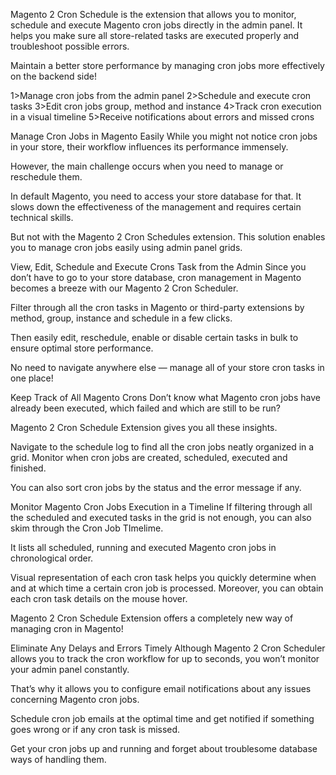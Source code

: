 Magento 2 Cron Schedule is the extension that allows you to monitor, schedule and execute Magento cron jobs directly in the admin panel. It helps you make sure all store-related tasks are executed properly and troubleshoot possible errors.

Maintain a better store performance by managing cron jobs more effectively on the backend side!

1>Manage cron jobs from the admin panel
2>Schedule and execute cron tasks
3>Edit cron jobs group, method and instance
4>Track cron execution in a visual timeline
5>Receive notifications about errors and missed crons


Manage Cron Jobs in Magento Easily
While you might not notice cron jobs in your store, their workflow influences its performance immensely.

However, the main challenge occurs when you need to manage or reschedule them.

In default Magento, you need to access your store database for that. It slows down the effectiveness of the management and requires certain technical skills.

But not with the Magento 2 Cron Schedules extension. This solution enables you to manage cron jobs easily using admin panel grids.


View, Edit, Schedule and Execute Crons Task from the Admin
Since you don’t have to go to your store database, cron management in Magento becomes a breeze with our Magento 2 Cron Scheduler.

Filter through all the cron tasks in Magento or third-party extensions by method, group, instance and schedule in a few clicks.

Then easily edit, reschedule, enable or disable certain tasks in bulk to ensure optimal store performance.

No need to navigate anywhere else — manage all of your store cron tasks in one place!

Keep Track of All Magento Crons
Don’t know what Magento cron jobs have already been executed, which failed and which are still to be run?

Magento 2 Cron Schedule Extension gives you all these insights.

Navigate to the schedule log to find all the cron jobs neatly organized in a grid. Monitor when cron jobs are created, scheduled, executed and finished.

You can also sort cron jobs by the status and the error message if any.

Monitor Magento Cron Jobs Execution in a Timeline
If filtering through all the scheduled and executed tasks in the grid is not enough, you can also skim through the Cron Job TImelime.

It lists all scheduled, running and executed Magento cron jobs in chronological order.

Visual representation of each cron task helps you quickly determine when and at which time a certain cron job is processed. Moreover, you can obtain each cron task details on the mouse hover.

Magento 2 Cron Schedule Extension offers a completely new way of managing cron in Magento!


Eliminate Any Delays and Errors Timely
Although Magento 2 Cron Scheduler allows you to track the cron workflow for up to seconds, you won’t monitor your admin panel constantly.

That’s why it allows you to configure email notifications about any issues concerning Magento cron jobs.

Schedule cron job emails at the optimal time and get notified if something goes wrong or if any cron task is missed.

Get your cron jobs up and running and forget about troublesome database ways of handling them.